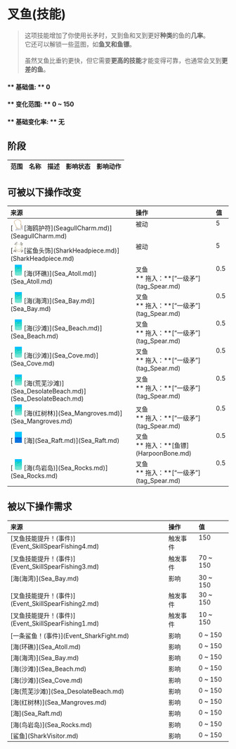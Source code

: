 # 叉鱼(技能)  
> 这项技能增加了你使用长矛时，叉到鱼和叉到更好<b>种类</b>的鱼的<b>几率</b>。<br>它还可以解锁一些蓝图，如<b>鱼叉和鱼镖</b>。<br><br>虽然叉鱼比垂钓更快，但它需要<b>更高的技能</b>才能变得可靠，也通常会叉到<b>更差的鱼</b>。  
  
#### ** 基础值: ** 0   
#### ** 变化范围: ** 0 ~ 150  
#### ** 基础变化率: ** 无   
## 阶段  
<table class="table table-bordered"><thead><tr ><th  style="text-align:left;vertical-align:top;" >范围</th><th  style="text-align:left;vertical-align:top;" >名称</th><th  style="text-align:left;vertical-align:top;" >描述</th><th  style="text-align:left;vertical-align:top;" >影响状态</th><th  style="text-align:left;vertical-align:top;" >影响动作</th></tr></thead></tbody></table>  
  
## 可被以下操作改变  
<table class="table table-bordered"><thead><tr ><th  style="text-align:left;vertical-align:top;" >来源</th><th  style="text-align:left;vertical-align:top;" >操作</th><th  style="text-align:left;vertical-align:top;" >值</th></tr></thead><tr ><td  style="text-align:left;vertical-align:top;" >[<div style="width:25px;display:inline-block;text-align:center"><img decoding="async" src="Sprite/SeagullCharm.png" href="a.md" style="max-width:25px;max-height:25px;"></div>[海鸥护符](SeagullCharm.md)](SeagullCharm.md)</td><td  style="text-align:left;vertical-align:top;" >被动</td><td  style="text-align:left;vertical-align:top;" >5</td></tr><tr ><td  style="text-align:left;vertical-align:top;" >[<div style="width:25px;display:inline-block;text-align:center"><img decoding="async" src="Sprite/SharkHeadpiece.png" href="a.md" style="max-width:25px;max-height:25px;"></div>[鲨鱼头饰](SharkHeadpiece.md)](SharkHeadpiece.md)</td><td  style="text-align:left;vertical-align:top;" >被动</td><td  style="text-align:left;vertical-align:top;" >5</td></tr><tr ><td  style="text-align:left;vertical-align:top;" >[<div style="width:25px;display:inline-block;text-align:center"><img decoding="async" src="Sprite/Sea.png" href="a.md" style="max-width:25px;max-height:25px;"></div>[海(环礁)](Sea_Atoll.md)](Sea_Atoll.md)</td><td  style="text-align:left;vertical-align:top;" >叉鱼<br>** 拖入：**[“一级矛”](tag_Spear.md)</td><td  style="text-align:left;vertical-align:top;" >0.5</td></tr><tr ><td  style="text-align:left;vertical-align:top;" >[<div style="width:25px;display:inline-block;text-align:center"><img decoding="async" src="Sprite/Sea.png" href="a.md" style="max-width:25px;max-height:25px;"></div>[海(海湾)](Sea_Bay.md)](Sea_Bay.md)</td><td  style="text-align:left;vertical-align:top;" >叉鱼<br>** 拖入：**[“一级矛”](tag_Spear.md)</td><td  style="text-align:left;vertical-align:top;" >0.5</td></tr><tr ><td  style="text-align:left;vertical-align:top;" >[<div style="width:25px;display:inline-block;text-align:center"><img decoding="async" src="Sprite/Sea.png" href="a.md" style="max-width:25px;max-height:25px;"></div>[海(沙滩)](Sea_Beach.md)](Sea_Beach.md)</td><td  style="text-align:left;vertical-align:top;" >叉鱼<br>** 拖入：**[“一级矛”](tag_Spear.md)</td><td  style="text-align:left;vertical-align:top;" >0.5</td></tr><tr ><td  style="text-align:left;vertical-align:top;" >[<div style="width:25px;display:inline-block;text-align:center"><img decoding="async" src="Sprite/Sea.png" href="a.md" style="max-width:25px;max-height:25px;"></div>[海(沙滩)](Sea_Cove.md)](Sea_Cove.md)</td><td  style="text-align:left;vertical-align:top;" >叉鱼<br>** 拖入：**[“一级矛”](tag_Spear.md)</td><td  style="text-align:left;vertical-align:top;" >0.5</td></tr><tr ><td  style="text-align:left;vertical-align:top;" >[<div style="width:25px;display:inline-block;text-align:center"><img decoding="async" src="Sprite/Sea.png" href="a.md" style="max-width:25px;max-height:25px;"></div>[海(荒芜沙滩)](Sea_DesolateBeach.md)](Sea_DesolateBeach.md)</td><td  style="text-align:left;vertical-align:top;" >叉鱼<br>** 拖入：**[“一级矛”](tag_Spear.md)</td><td  style="text-align:left;vertical-align:top;" >0.5</td></tr><tr ><td  style="text-align:left;vertical-align:top;" >[<div style="width:25px;display:inline-block;text-align:center"><img decoding="async" src="Sprite/Sea.png" href="a.md" style="max-width:25px;max-height:25px;"></div>[海(红树林)](Sea_Mangroves.md)](Sea_Mangroves.md)</td><td  style="text-align:left;vertical-align:top;" >叉鱼<br>** 拖入：**[“一级矛”](tag_Spear.md)</td><td  style="text-align:left;vertical-align:top;" >0.5</td></tr><tr ><td  style="text-align:left;vertical-align:top;" >[<div style="width:25px;display:inline-block;text-align:center"><img decoding="async" src="Sprite/Ocean.png" href="a.md" style="max-width:25px;max-height:25px;"></div>[海](Sea_Raft.md)](Sea_Raft.md)</td><td  style="text-align:left;vertical-align:top;" >叉鱼<br>** 拖入：**[鱼镖](HarpoonBone.md)</td><td  style="text-align:left;vertical-align:top;" >0.5</td></tr><tr ><td  style="text-align:left;vertical-align:top;" >[<div style="width:25px;display:inline-block;text-align:center"><img decoding="async" src="Sprite/Sea.png" href="a.md" style="max-width:25px;max-height:25px;"></div>[海(鸟岩岛)](Sea_Rocks.md)](Sea_Rocks.md)</td><td  style="text-align:left;vertical-align:top;" >叉鱼<br>** 拖入：**[“一级矛”](tag_Spear.md)</td><td  style="text-align:left;vertical-align:top;" >0.5</td></tr></tbody></table>  
  
## 被以下操作需求  
<table class="table table-bordered"><thead><tr ><th  style="text-align:left;vertical-align:top;" >来源</th><th  style="text-align:left;vertical-align:top;" >操作</th><th  style="text-align:left;vertical-align:top;" >值</th></tr></thead><tr ><td  style="text-align:left;vertical-align:top;" >[叉鱼技能提升！(事件)](Event_SkillSpearFishing4.md)</td><td  style="text-align:left;vertical-align:top;" >触发事件</td><td  style="text-align:left;vertical-align:top;" >150</td></tr><tr ><td  style="text-align:left;vertical-align:top;" >[叉鱼技能提升！(事件)](Event_SkillSpearFishing3.md)</td><td  style="text-align:left;vertical-align:top;" >触发事件</td><td  style="text-align:left;vertical-align:top;" >70 ~ 150</td></tr><tr ><td  style="text-align:left;vertical-align:top;" >[海(海湾)](Sea_Bay.md)</td><td  style="text-align:left;vertical-align:top;" >影响</td><td  style="text-align:left;vertical-align:top;" >30 ~ 150</td></tr><tr ><td  style="text-align:left;vertical-align:top;" >[叉鱼技能提升！(事件)](Event_SkillSpearFishing2.md)</td><td  style="text-align:left;vertical-align:top;" >触发事件</td><td  style="text-align:left;vertical-align:top;" >30 ~ 150</td></tr><tr ><td  style="text-align:left;vertical-align:top;" >[叉鱼技能提升！(事件)](Event_SkillSpearFishing1.md)</td><td  style="text-align:left;vertical-align:top;" >触发事件</td><td  style="text-align:left;vertical-align:top;" >10 ~ 150</td></tr><tr ><td  style="text-align:left;vertical-align:top;" >[一条鲨鱼！(事件)](Event_SharkFight.md)</td><td  style="text-align:left;vertical-align:top;" >影响</td><td  style="text-align:left;vertical-align:top;" >0 ~ 150</td></tr><tr ><td  style="text-align:left;vertical-align:top;" >[海(环礁)](Sea_Atoll.md)</td><td  style="text-align:left;vertical-align:top;" >影响</td><td  style="text-align:left;vertical-align:top;" >0 ~ 150</td></tr><tr ><td  style="text-align:left;vertical-align:top;" >[海(海湾)](Sea_Bay.md)</td><td  style="text-align:left;vertical-align:top;" >影响</td><td  style="text-align:left;vertical-align:top;" >0 ~ 150</td></tr><tr ><td  style="text-align:left;vertical-align:top;" >[海(沙滩)](Sea_Beach.md)</td><td  style="text-align:left;vertical-align:top;" >影响</td><td  style="text-align:left;vertical-align:top;" >0 ~ 150</td></tr><tr ><td  style="text-align:left;vertical-align:top;" >[海(沙滩)](Sea_Cove.md)</td><td  style="text-align:left;vertical-align:top;" >影响</td><td  style="text-align:left;vertical-align:top;" >0 ~ 150</td></tr><tr ><td  style="text-align:left;vertical-align:top;" >[海(荒芜沙滩)](Sea_DesolateBeach.md)</td><td  style="text-align:left;vertical-align:top;" >影响</td><td  style="text-align:left;vertical-align:top;" >0 ~ 150</td></tr><tr ><td  style="text-align:left;vertical-align:top;" >[海(红树林)](Sea_Mangroves.md)</td><td  style="text-align:left;vertical-align:top;" >影响</td><td  style="text-align:left;vertical-align:top;" >0 ~ 150</td></tr><tr ><td  style="text-align:left;vertical-align:top;" >[海](Sea_Raft.md)</td><td  style="text-align:left;vertical-align:top;" >影响</td><td  style="text-align:left;vertical-align:top;" >0 ~ 150</td></tr><tr ><td  style="text-align:left;vertical-align:top;" >[海(鸟岩岛)](Sea_Rocks.md)</td><td  style="text-align:left;vertical-align:top;" >影响</td><td  style="text-align:left;vertical-align:top;" >0 ~ 150</td></tr><tr ><td  style="text-align:left;vertical-align:top;" >[鲨鱼](SharkVisitor.md)</td><td  style="text-align:left;vertical-align:top;" >影响</td><td  style="text-align:left;vertical-align:top;" >0 ~ 150</td></tr></tbody></table>  
  


<script>document.title="叉鱼(技能) - 卡牌生存百科 Card Survival Wiki";</script>